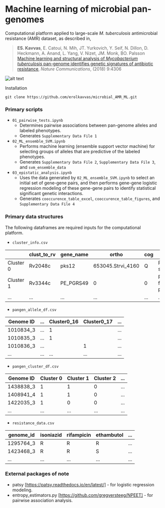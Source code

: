 # Machine learning of microbial pan-genomes
Computational platform applied to large-scale _M. tuberculosis_ antimicrobial resistance (AMR) dataset, as described in,

> <b>ES. Kavvas</b>, E. Catoui, N. Mih, JT. Yurkovich, Y. Seif, N. Dillon, D. Heckmann, A. Anand, L. Yang, V. Nizet, JM. Monk, BO. Palsson <a href="https://rdcu.be/9rHj">Machine learning and structural analysis of <i>Mycobacterium tuberculosis</i> pan-genome identifies genetic signatures of antibiotic resistance</a>, <i>Nature Communications</i>, (2018) 9:4306

![alt text](http://erolkavvas.com/SUPP3_workflow.png "Logo Title Text 1")


Installation
~~~~~~~~~~~~
git clone https://github.com/erolkavvas/microbial_AMR_ML.git
~~~~~~~~~~~~

### Primary scripts 
- `01_pairwise_tests.ipynb`
  - Determines pairwise associations between pan-genome alleles and labeled phenotypes.
  - Generates `Supplementary Data File 1`
- `02_ML_ensemble_SVM.ipynb`
  - Performs machine learning (ensemble support vector machine) for selecting groups of alleles that are predictive of the labeled phenotypes.
  - Generates `Supplementary Data File 2`, `Supplementary Data File 3`, and `svm_ensemble_data`
- `03_epistatic_analysis.ipynb`
  - Uses the data generated by `02_ML_ensemble_SVM.ipynb` to select an initial set of gene-gene pairs, and then performs gene-gene logistic regression modeling of these gene-gene pairs to identify statistical significant genetic interactions.
  - Generates `cooccurence_table_excel`, `cooccurence_table_figures`, and `Supplementary Data File 4`

### Primary data structures

The following dataframes are required inputs for the computational platform.
- `cluster_info.csv`

|               | clust_to_rv | gene_name           | ortho                      | cog | product                                                                                                                                                  | refseq          | count | score  | name_to_rv | pan   |
|---------------|-------------|---------------------|----------------------------|-----|----------------------------------------------------------------------------------------------------------------------------------------------------------|-----------------|-------|--------|------------|-------|
| Cluster 0     | Rv2048c     | pks12               | 653045.Strvi_4160          | Q   | Polyketide synthase                                                                                                                                      | AN47_01827      | 1590  | 7958.6 | 0          | Core  |
| Cluster 1     | Rv3344c     | PE_PGRS49           | 0                          | 0   | PE-PGRS family protein                                                                                                                                   | X171_03503      | 794   | 0.0    | 0          | Acces |
| ...    | ...           | ...            | ...            | ...   | ...                                                                                                                                       | ...      | ...    | ...  | ...         | ... |


- `pangen_allele_df.csv`

| Genome ID | ... | Cluster0_16 | Cluster0_17 | ... |
|-----------|-------------|-------------|-------------|-------------|
| 1010834_3 |      ...       | 1           |             |      ...       |
| 1010835_3 |      ...       | 1           |             |      ...       |
| 1010836_3 |      ...       |             | 1           |      ...       |
| ... |      ...       |      ...       | ...           |      ...       |

- `pangen_cluster_df.csv`

| Genome ID | Cluster 0 | Cluster 1 | Cluster 2 | ... |
|-----------|-----------|-----------|-----------|-----------|
| 1438838_3 | 1         | 1         | 0         | ...         |
| 1408941_4 | 1         | 1         | 0         | ...         |
| 1422035_3 | 1         | 0         | 0         | ...         |
| ... |      ...       |      ...       | ...           |      ...       |

- `resistance_data.csv`

| genome_id | isoniazid | rifampicin | ethambutol | ... |
|-----------|-----------|------------|------------|----------|
| 1295764_3 | R         | R          | R          |    ...      |
| 1423468_3 | R         | R          | S          |    ...      |
| ... | ...         | ...         | ...          |    ...      |

### External packages of note

- patsy [https://patsy.readthedocs.io/en/latest/] - for logistic regression modeling.
- entropy_estimators.py [https://github.com/gregversteeg/NPEET] - for pairwise association analysis.
